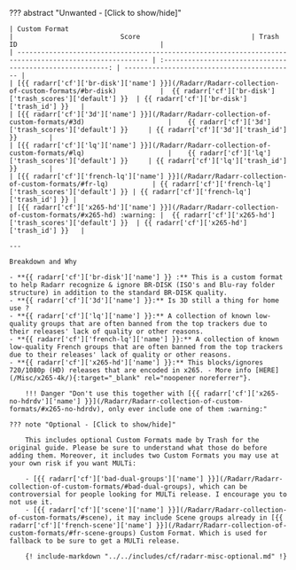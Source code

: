 ??? abstract "Unwanted - [Click to show/hide]"

    | Custom Format                                                                                           |                           Score                            | Trash ID                                    |
    | ------------------------------------------------------------------------------------------------------- | :--------------------------------------------------------: | ------------------------------------------- |
    | [{{ radarr['cf']['br-disk']['name'] }}](/Radarr/Radarr-collection-of-custom-formats/#br-disk)           |  {{ radarr['cf']['br-disk']['trash_scores']['default'] }}  | {{ radarr['cf']['br-disk']['trash_id'] }}   |
    | [{{ radarr['cf']['3d']['name'] }}](/Radarr/Radarr-collection-of-custom-formats/#3d)                     |    {{ radarr['cf']['3d']['trash_scores']['default'] }}     | {{ radarr['cf']['3d']['trash_id'] }}        |
    | [{{ radarr['cf']['lq']['name'] }}](/Radarr/Radarr-collection-of-custom-formats/#lq)                     |    {{ radarr['cf']['lq']['trash_scores']['default'] }}     | {{ radarr['cf']['lq']['trash_id'] }}        |
    | [{{ radarr['cf']['french-lq']['name'] }}](/Radarr/Radarr-collection-of-custom-formats/#fr-lq)           | {{ radarr['cf']['french-lq']['trash_scores']['default'] }} | {{ radarr['cf']['french-lq']['trash_id'] }} |
    | [{{ radarr['cf']['x265-hd']['name'] }}](/Radarr/Radarr-collection-of-custom-formats/#x265-hd) :warning: |  {{ radarr['cf']['x265-hd']['trash_scores']['default'] }}  | {{ radarr['cf']['x265-hd']['trash_id'] }}   |

    ---

    Breakdown and Why

    - **{{ radarr['cf']['br-disk']['name'] }} :** This is a custom format to help Radarr recognize & ignore BR-DISK (ISO's and Blu-ray folder structure) in addition to the standard BR-DISK quality.
    - **{{ radarr['cf']['3d']['name'] }}:** Is 3D still a thing for home use ?
    - **{{ radarr['cf']['lq']['name'] }}:** A collection of known low-quality groups that are often banned from the top trackers due to their releases' lack of quality or other reasons.
    - **{{ radarr['cf']['french-lq']['name'] }}:** A collection of known low-quality French groups that are often banned from the top trackers due to their releases' lack of quality or other reasons.
    - **{{ radarr['cf']['x265-hd']['name'] }}:** This blocks/ignores 720/1080p (HD) releases that are encoded in x265. - More info [HERE](/Misc/x265-4k/){:target="_blank" rel="noopener noreferrer"}.

        !!! Danger "Don't use this together with [{{ radarr['cf']['x265-no-hdrdv']['name'] }}](/Radarr/Radarr-collection-of-custom-formats/#x265-no-hdrdv), only ever include one of them :warning:"

    ??? note "Optional - [Click to show/hide]"

        This includes optional Custom Formats made by Trash for the original guide. Please be sure to understand what those do before adding them. Moreover, it includes two Custom Formats you may use at your own risk if you want MULTi:

        - [{{ radarr['cf']['bad-dual-groups']['name'] }}](/Radarr/Radarr-collection-of-custom-formats/#bad-dual-groups), which can be controversial for people looking for MULTi release. I encourage you to not use it.
        - [{{ radarr['cf']['scene']['name'] }}](/Radarr/Radarr-collection-of-custom-formats/#scene), it may include Scene groups already in [{{ radarr['cf']['french-scene']['name'] }}](/Radarr/Radarr-collection-of-custom-formats/#fr-scene-groups) Custom Format. Which is used for fallback to be sure to get a MULTi release.

        {! include-markdown "../../includes/cf/radarr-misc-optional.md" !}
